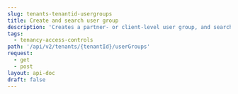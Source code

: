 ```yaml
---
slug: tenants-tenantid-usergroups
title: Create and search user group
description: 'Creates a partner- or client-level user group, and searches user groups.'
tags:
  - tenancy-access-controls
path: '/api/v2/tenants/{tenantId}/userGroups'
request:
  - get
  - post
layout: api-doc
draft: false
---
```

